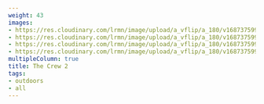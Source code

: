 ```yaml
---
weight: 43
images:
- https://res.cloudinary.com/lrmn/image/upload/a_vflip/a_180/v1687375990/VIRTUAL-PHOTOGRAPHY/thecrew/Pic_20211220_135257_3840x2160_vu1tnd.jpg
- https://res.cloudinary.com/lrmn/image/upload/a_vflip/a_180/v1687375991/VIRTUAL-PHOTOGRAPHY/thecrew/Pic_20211220_135317_3840x2160_xgmixt.jpg
- https://res.cloudinary.com/lrmn/image/upload/a_vflip/a_180/v1687375991/VIRTUAL-PHOTOGRAPHY/thecrew/Pic_20211220_135403_3840x2160_ne165m.jpg
- https://res.cloudinary.com/lrmn/image/upload/a_vflip/a_180/v1687375994/VIRTUAL-PHOTOGRAPHY/thecrew/Pic_20211220_135229_3840x2160_gpory7.jpg
multipleColumn: true
title: The Crew 2
tags:
- outdoors
- all
---
```

